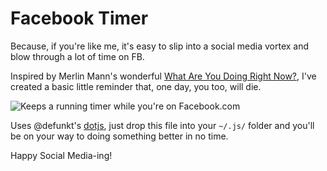 Facebook Timer
==============

Because, if you're like me, it's easy to slip into a social media vortex and blow through a lot of time on FB.

Inspired by Merlin Mann's wonderful [What Are You Doing Right Now?](http://www.merlinmann.com/rightnow/), I've created a basic little reminder that, one day, you too, will die.

![Keeps a running timer while you're on Facebook.com](http://i.imgur.com/vng0Ffa.png)

Uses @defunkt's [dotjs](https://github.com/defunkt/dotjs), just drop this file into your `~/.js/` folder and you'll be on your way to doing something better in no time.

Happy Social Media-ing!
